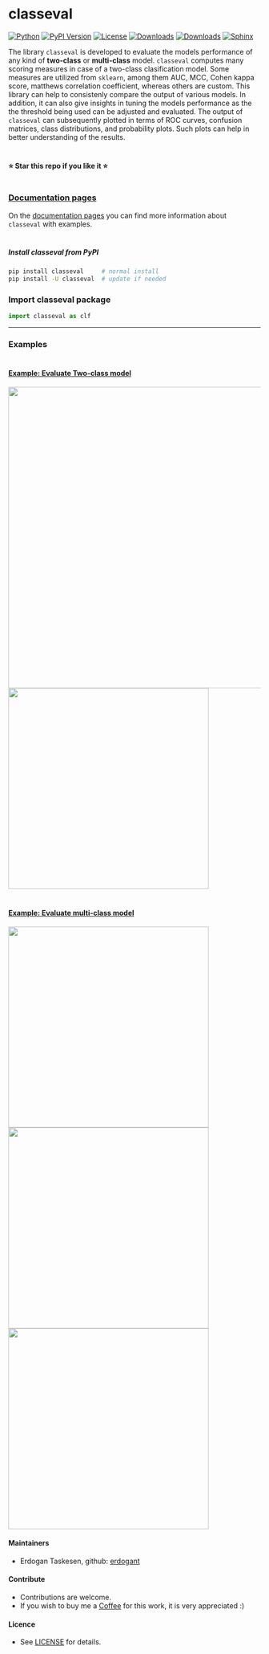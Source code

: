 # classeval

[![Python](https://img.shields.io/pypi/pyversions/classeval)](https://img.shields.io/pypi/pyversions/classeval)
[![PyPI Version](https://img.shields.io/pypi/v/classeval)](https://pypi.org/project/classeval/)
[![License](https://img.shields.io/badge/license-MIT-green.svg)](https://github.com/erdogant/classeval/blob/master/LICENSE)
[![Downloads](https://pepy.tech/badge/classeval)](https://pepy.tech/project/classeval)
[![Downloads](https://pepy.tech/badge/classeval/month)](https://pepy.tech/project/classeval/month)
[![Sphinx](https://img.shields.io/badge/Sphinx-Docs-blue)](https://erdogant.github.io/classeval/)
<!---[![BuyMeCoffee](https://img.shields.io/badge/buymea-coffee-yellow.svg)](https://www.buymeacoffee.com/erdogant)-->
<!---[![Coffee](https://img.shields.io/badge/coffee-black-grey.svg)](https://erdogant.github.io/donate/?currency=USD&amount=5)-->

The library ``classeval`` is developed to evaluate the models performance of any kind of **two-class** or **multi-class** model. ``classeval`` computes many scoring measures in case of a two-class clasification model. Some measures are utilized from ``sklearn``, among them AUC, MCC, Cohen kappa score, matthews correlation coefficient, whereas others are custom. This library can help to consistenly compare the output of various models. In addition, it can also give insights in tuning the models performance as the the threshold being used can be adjusted and evaluated. The output of ``classeval`` can subsequently plotted in terms of ROC curves, confusion matrices, class distributions, and probability plots. Such plots can help in better understanding of the results.

# 
**⭐️ Star this repo if you like it ⭐️**
# 


### [Documentation pages](https://erdogant.github.io/classeval/)

On the [documentation pages](https://erdogant.github.io/classeval/) you can find more information about ``classeval`` with examples. 

# 

##### Install classeval from PyPI
```bash
pip install classeval     # normal install
pip install -U classeval  # update if needed
```


### Import classeval package
```python
import classeval as clf

```

<hr>

### Examples

# 

#### [Example: Evaluate Two-class model](https://erdogant.github.io/classeval/pages/html/Examples.html)

<p align="left">
  <a href="https://erdogant.github.io/classeval/pages/html/Examples.html">
  <img src="https://github.com/erdogant/classeval/blob/master/docs/figs/Figure_1.png" width="600" />
    <br>
  <img src="https://github.com/erdogant/classeval/blob/master/docs/figs/Figure_2.png" width="400" />
  </a>
</p>


#

#### [Example: Evaluate multi-class model](https://erdogant.github.io/classeval/pages/html/Examples.html#examples-multi-class-model)

<p align="left">
  <a href="https://erdogant.github.io/classeval/pages/html/Examples.html#examples-multi-class-model">
  <img src="https://github.com/erdogant/classeval/blob/master/docs/figs/multiclass_fig1_1.png" width="400" />
    <br>
  <img src="https://github.com/erdogant/classeval/blob/master/docs/figs/multiclass_fig1_3.png" width="400" />
    <br>
  <img src="https://github.com/erdogant/classeval/blob/master/docs/figs/multiclass_fig1_4.png" width="400" />
  </a>
</p>



#### Maintainers
* Erdogan Taskesen, github: [erdogant](https://github.com/erdogant)

#### Contribute
* Contributions are welcome.
* If you wish to buy me a <a href="https://www.buymeacoffee.com/erdogant">Coffee</a> for this work, it is very appreciated :)

#### Licence
* See [LICENSE](LICENSE) for details.
